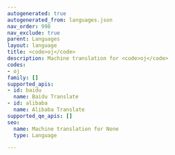 ```yaml
---
autogenerated: true
autogenerated_from: languages.json
nav_order: 998
nav_exclude: true
parent: Languages
layout: language
title: <code>oj</code>
description: Machine translation for <code>oj</code>
codes:
- oj
family: []
supported_apis:
- id: baidu
  name: Baidu Translate
- id: alibaba
  name: Alibaba Translate
supported_qe_apis: []
seo:
  name: Machine translation for None
  type: Language

---
```


